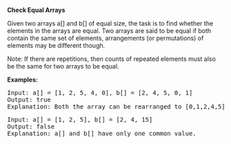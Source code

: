 **Check Equal Arrays**

Given two arrays a[] and b[] of equal size, the task is to find whether the elements in the arrays are equal.
Two arrays are said to be equal if both contain the same set of elements, arrangements (or permutations) of elements may be different though.

Note: If there are repetitions, then counts of repeated elements must also be the same for two arrays to be equal.

**Examples:**
<pre>
Input: a[] = [1, 2, 5, 4, 0], b[] = [2, 4, 5, 0, 1]  
Output: true  
Explanation: Both the array can be rearranged to [0,1,2,4,5]  
</pre>

<pre>
Input: a[] = [1, 2, 5], b[] = [2, 4, 15]  
Output: false  
Explanation: a[] and b[] have only one common value.  
</pre>
